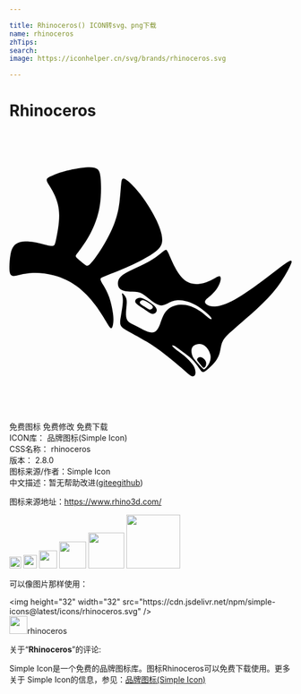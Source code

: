```yaml
---

title: Rhinoceros() ICON转svg、png下载
name: rhinoceros
zhTips: 
search: 
image: https://iconhelper.cn/svg/brands/rhinoceros.svg

---
```


# Rhinoceros  <small style="font-size: 60%;font-weight: 100"></small>

<div id="svg" class="svg-wrap">
<svg role="img" viewBox="0 0 24 24" xmlns="http://www.w3.org/2000/svg"><title>Rhinoceros icon</title><path d="M11.879,15.199c-0.101-0.032-0.216-0.126-0.361-0.219c-0.144-0.093-0.318-0.184-0.386-0.268 c-0.068-0.084-0.031-0.161,0.029-0.218c0.06-0.056,0.143-0.092,0.262-0.065c0.119,0.027,0.272,0.116,0.418,0.212 c0.146,0.096,0.283,0.199,0.334,0.288c0.05,0.089,0.013,0.164-0.048,0.217c-0.044,0.038-0.101,0.065-0.168,0.065 C11.933,15.212,11.907,15.208,11.879,15.199 M10.794,14.327c-0.093,0.086-0.144,0.201-0.033,0.338 c0.111,0.137,0.385,0.297,0.636,0.469c0.252,0.172,0.481,0.357,0.665,0.42c0.184,0.063,0.323,0.006,0.403-0.096 c0.079-0.102,0.099-0.247-0.004-0.404c-0.102-0.157-0.327-0.325-0.564-0.481c-0.237-0.157-0.488-0.302-0.681-0.346 c-0.046-0.01-0.088-0.015-0.127-0.015C10.961,14.212,10.865,14.261,10.794,14.327 M16.058,19.305 c-0.058,0.041-0.106,0.113-0.093,0.185c0.012,0.072,0.084,0.146,0.173,0.255c0.089,0.109,0.195,0.255,0.264,0.335 c0.069,0.08,0.1,0.093,0.128,0.091c0.028-0.002,0.054-0.018,0.085-0.048c0.031-0.03,0.069-0.074,0.095-0.156 c0.026-0.082,0.041-0.204,0.002-0.316c-0.039-0.112-0.133-0.216-0.218-0.282c-0.085-0.067-0.162-0.096-0.236-0.106 c-0.016-0.002-0.032-0.003-0.048-0.003C16.156,19.259,16.104,19.273,16.058,19.305 M16.546,20.304 c-0.032-0.001-0.062-0.023-0.208-0.171c-0.146-0.148-0.409-0.423-0.573-0.642c-0.165-0.219-0.231-0.383-0.263-0.568 c-0.031-0.185-0.027-0.391,0.082-0.537c0.109-0.145,0.323-0.23,0.534-0.238c0.211-0.008,0.419,0.061,0.602,0.239 c0.183,0.179,0.34,0.468,0.383,0.732c0.042,0.265-0.03,0.505-0.125,0.692c-0.095,0.187-0.212,0.32-0.288,0.397 c-0.074,0.074-0.109,0.095-0.141,0.095C16.547,20.304,16.546,20.304,16.546,20.304 M13.291,10.137 c-0.084,0.009-0.193,0.111-0.415,0.293c-0.222,0.182-0.559,0.444-1.017,0.701c-0.458,0.256-1.038,0.507-1.509,0.733 c-0.471,0.226-0.832,0.429-1.005,0.712c-0.172,0.283-0.155,0.648,0.04,0.851c0.195,0.203,0.566,0.245,0.884,0.258 c0.317,0.013,0.58-0.002,0.826,0.087c0.246,0.09,0.475,0.284,0.764,0.515c0.289,0.231,0.637,0.499,0.926,0.562 c0.289,0.063,0.518-0.079,0.766-0.203c0.248-0.124,0.516-0.23,0.887-0.225c0.371,0.005,0.847,0.121,1.318,0.37 c0.471,0.249,0.938,0.63,1.184,0.867c0.246,0.236,0.272,0.327,0.245,0.362c-0.027,0.036-0.108,0.017-0.304-0.14 c-0.196-0.158-0.507-0.454-0.916-0.688c-0.409-0.234-0.916-0.405-1.399-0.391c-0.483,0.013-0.941,0.211-1.231,0.55 c-0.29,0.34-0.412,0.822-0.546,1.164c-0.134,0.342-0.279,0.543-0.47,0.617c-0.19,0.074-0.424,0.021-0.704-0.099 c-0.279-0.12-0.604-0.307-0.873-0.442c-0.269-0.136-0.484-0.221-0.62-0.353c-0.136-0.132-0.195-0.311-0.203-0.571 c-0.009-0.26,0.032-0.601,0.051-0.853c0.019-0.251,0.017-0.413-0.039-0.561c-0.055-0.147-0.164-0.28-0.233-0.349 c-0.069-0.069-0.098-0.075-0.112-0.058c-0.014,0.017-0.012,0.058,0.01,0.158c0.023,0.1,0.066,0.26,0.049,0.582 c-0.018,0.321-0.097,0.803-0.159,1.169c-0.062,0.367-0.107,0.618-0.02,0.809c0.087,0.191,0.307,0.321,0.707,0.54 c0.401,0.219,0.982,0.527,1.519,0.854c0.536,0.327,1.027,0.674,1.561,1.089c0.534,0.415,1.112,0.9,1.501,1.238 c0.388,0.339,0.588,0.532,0.742,0.591c0.154,0.058,0.263-0.018,0.307-0.139c0.044-0.121,0.023-0.285-0.014-0.429 c-0.037-0.144-0.091-0.266-0.24-0.46c-0.149-0.194-0.394-0.46-0.68-0.704c-0.286-0.243-0.613-0.463-0.803-0.614 c-0.19-0.151-0.242-0.233-0.212-0.258c0.03-0.026,0.141,0.004,0.303,0.107c0.162,0.104,0.374,0.281,0.611,0.459 c0.237,0.178,0.499,0.356,0.734,0.584c0.235,0.228,0.442,0.506,0.583,0.707c0.14,0.201,0.214,0.324,0.294,0.372 c0.08,0.048,0.166,0.021,0.277-0.05c0.111-0.071,0.249-0.186,0.427-0.355c0.178-0.169,0.397-0.393,0.551-0.634 c0.154-0.24,0.242-0.496,0.299-0.772c0.056-0.276,0.081-0.572,0.247-0.861c0.167-0.29,0.476-0.574,0.994-1.025 c0.518-0.451,1.244-1.07,1.891-1.665c0.647-0.595,1.216-1.165,1.695-1.802c0.479-0.637,0.87-1.342,1.068-1.743 c0.198-0.401,0.204-0.499,0.14-0.526c-0.064-0.028-0.198,0.015-0.611,0.312c-0.413,0.297-1.105,0.849-1.886,1.43 c-0.781,0.581-1.65,1.191-2.336,1.569c-0.686,0.378-1.189,0.524-1.55,0.562c-0.361,0.037-0.58-0.034-0.723-0.11 c-0.143-0.076-0.211-0.157-0.224-0.241c-0.013-0.084,0.029-0.169,0.135-0.275c0.106-0.106,0.277-0.232,0.446-0.392 c0.17-0.16,0.339-0.354,0.468-0.556c0.13-0.202,0.22-0.412,0.262-0.593c0.042-0.181,0.034-0.333-0.04-0.376 c-0.074-0.043-0.215,0.023-0.377,0.11c-0.161,0.086-0.343,0.193-0.593,0.301c-0.249,0.108-0.566,0.216-0.92,0.235 c-0.354,0.018-0.746-0.053-1.089-0.313c-0.342-0.26-0.635-0.709-0.866-1.147c-0.23-0.438-0.399-0.864-0.513-1.119 c-0.108-0.242-0.167-0.33-0.245-0.33C13.299,10.137,13.295,10.137,13.291,10.137 M6.483,3.12c-0.512,0.044-1.25,0.181-1.803,0.329 c-0.552,0.148-0.917,0.307-1.149,0.42C3.3,3.981,3.201,4.047,3.177,4.141c-0.024,0.095,0.027,0.218,0.16,0.436 c0.132,0.219,0.346,0.533,0.535,0.961c0.19,0.428,0.356,0.97,0.361,1.651c0.006,0.68-0.149,1.499-0.245,1.962 C3.892,9.614,3.855,9.72,3.761,9.77C3.667,9.82,3.516,9.813,3.235,9.749c-0.28-0.065-0.69-0.187-1.1-0.259 C1.726,9.418,1.317,9.397,1.014,9.452C0.71,9.508,0.51,9.641,0.369,9.82C0.228,10,0.145,10.227,0.087,10.57 C0.029,10.913-0.004,11.372,0,11.688c0.005,0.316,0.047,0.489,0.136,0.583c0.089,0.094,0.223,0.109,0.492,0.054 c0.269-0.055,0.672-0.18,1.224-0.215c0.553-0.035,1.255,0.02,1.94,0.202c0.685,0.182,1.352,0.491,1.95,0.929 c0.598,0.439,1.127,1.008,1.565,1.594c0.439,0.586,0.787,1.189,1.004,1.541c0.217,0.352,0.304,0.455,0.371,0.42 c0.068-0.035,0.118-0.207,0.145-0.417c0.028-0.209,0.033-0.456-0.02-0.848c-0.053-0.392-0.165-0.93-0.319-1.366 c-0.154-0.436-0.35-0.77-0.495-1.018c-0.146-0.247-0.242-0.407-0.245-0.51c-0.004-0.103,0.085-0.148,0.51-0.315 c0.425-0.167,1.186-0.457,1.958-0.808c0.772-0.351,1.557-0.764,2.042-1.106c0.486-0.341,0.674-0.611,0.724-0.937 c0.05-0.326-0.039-0.709-0.159-1.076c-0.12-0.367-0.272-0.717-0.53-1.193c-0.257-0.476-0.62-1.077-1.014-1.604 c-0.394-0.528-0.818-0.982-1.1-1.236C9.898,4.109,9.759,4.054,9.669,4.074c-0.09,0.02-0.13,0.114-0.167,0.47 C9.465,4.9,9.433,5.517,9.358,6.103C9.283,6.689,9.166,7.244,8.926,7.876c-0.239,0.632-0.601,1.342-0.99,1.982 c-0.388,0.641-0.804,1.212-1.054,1.462c-0.25,0.25-0.336,0.179-0.477,0.063c-0.141-0.116-0.337-0.275-0.486-0.4 c-0.149-0.125-0.253-0.214-0.273-0.293c-0.02-0.08,0.044-0.15,0.27-0.448c0.226-0.298,0.614-0.824,0.96-1.477 c0.346-0.653,0.649-1.432,0.796-2.283C7.82,5.632,7.811,4.709,7.767,4.145c-0.044-0.564-0.124-0.77-0.306-0.896 C7.324,3.154,7.129,3.103,6.823,3.103C6.722,3.103,6.61,3.109,6.483,3.12"/></svg>
</div>
<detail full-name='rhinoceros'></detail>

<div class="detail-page">
<p>
<span><span class="badge-success badge">免费图标</span> <span class="badge-success badge">免费修改</span>  <span class="badge-success badge">免费下载</span> </span>
<br/>
<span>
ICON库：
<span class="badge-secondary badge">品牌图标(Simple Icon)</span> 
</span>
<br/>
<span>
CSS名称：
<span class="badge-secondary badge">rhinoceros</span> 
</span>

<br/>
<span>
版本：
<span class="badge-secondary badge">2.8.0</span> 
</span>
<br/>
<span>图标来源/作者：<span class="badge-light badge">Simple Icon</span></span> 
<br/>
<span class="zh-detail">中文描述：暂无<span class="help-link"><span>帮助改进</span>(<a href="https://gitee.com/liuwave/icon-helper/edit/master/json/brands/rhinoceros.json" target="_blank" rel="noopener noreferrer">gitee</a><a href="https://github.com/liuwave/icon-helper/edit/master/json/brands/rhinoceros.json" target="_blank" rel="noopener noreferrer">github</a></span>)</span><br/>
</p>
</div><div class="description description alert alert-light"><p>图标来源地址：<a href="https://www.rhino3d.com/" target="_blank" rel="noopener noreferrer">https://www.rhino3d.com/</a></p></div>
<div class="alert alert-dark">
<img height="21" width="21" src="https://cdn.jsdelivr.net/npm/simple-icons@latest/icons/rhinoceros.svg" />
<img height="24" width="24" src="https://cdn.jsdelivr.net/npm/simple-icons@latest/icons/rhinoceros.svg" />
<img height="32" width="32" src="https://cdn.jsdelivr.net/npm/simple-icons@latest/icons/rhinoceros.svg" />
<img height="48" width="48" src="https://cdn.jsdelivr.net/npm/simple-icons@latest/icons/rhinoceros.svg" />
<img height="64" width="64" src="https://cdn.jsdelivr.net/npm/simple-icons@latest/icons/rhinoceros.svg" />
<img height="96" width="96" src="https://cdn.jsdelivr.net/npm/simple-icons@latest/icons/rhinoceros.svg" />

</div>
<div>
  <p>可以像图片那样使用：    
  </p>
  <div class="alert alert-primary" style="font-size: 14px">
    &lt;img height="32" width="32" src="https://cdn.jsdelivr.net/npm/simple-icons@latest/icons/rhinoceros.svg" /&gt;
    <copy-btn content='<img height="32" width="32" src="https://cdn.jsdelivr.net/npm/simple-icons@latest/icons/rhinoceros.svg" />'></copy-btn>
  </div>
  <div class="alert alert-secondary">
    <img height="32" width="32" src="https://cdn.jsdelivr.net/npm/simple-icons@latest/icons/rhinoceros.svg" />rhinoceros
    <copy-btn content="rhinoceros" btn-title="复制图标名称"></copy-btn>
  </div>
</div>
<div class="icon-detail__container">
<p>关于“<b>Rhinoceros</b>”的评论:</p>
</div>
<Vssue title="关于“Rhinoceros”的评论" />
<div><p>Simple Icon是一个免费的品牌图标库。图标Rhinoceros可以免费下载使用。更多关于  Simple Icon的信息，参见：<a target="_blank" href="https://iconhelper.cn/brands.html">品牌图标(Simple Icon)</a>
</p></div>
